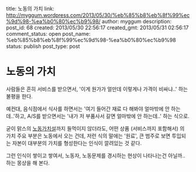 title: 노동의 가치
link: http://myggum.wordpress.com/2013/05/30/%eb%85%b8%eb%8f%99%ec%9d%98-%ea%b0%80%ec%b9%98/
author: myggum
description: 
post_id: 68
created: 2013/05/30 22:56:17
created_gmt: 2013/05/31 02:56:17
comment_status: open
post_name: %eb%85%b8%eb%8f%99%ec%9d%98-%ea%b0%80%ec%b9%98
status: publish
post_type: post

# 노동의 가치

사람들은 흔히 서비스를 받으면서, '이게 원가가 얼만데 이렇게나 가격이 비싸냐..' 하는 불평을 한다.

예컨대, 음식점에서 식사를 하면서는 '여기 들어간 재료 다 해봐야 얼마밖에 안 하는데..'하고, A/S를 받으면서는 '내가 저 부품사서 갈면 얼마밖에 안 하는데..' 하는 식으로.

굳이 맑스의 [노동가치설](http://ko.wikipedia.org/wiki/%EB%A7%88%EB%A5%B4%ED%81%AC%EC%8A%A4_%EA%B2%BD%EC%A0%9C%ED%95%99#.EB.85.B8.EB.8F.99.EA.B0.80.EC.B9.98.EC.84.A4)까지 들먹이지 않더라도, 어떤 상품 (서비스까지 포함해서) 의 가치 주요 부분은 노동에서 오는 건데, 저런 식의 말에는 '원료', 큰 범주로 보면 투입되는 자본이 대부분의 가치를 형성한다는 인식이 깔려있는 것 같다.

그런 인식이 쌓이고 쌓여서, 노동자, 노동문제를 경시하는 현상이 나타나는건 아닐까.. 하는 몽상을 해 본다.